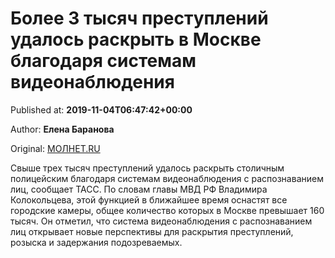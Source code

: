 
# Более 3 тысяч преступлений удалось раскрыть в Москве благодаря системам видеонаблюдения

Published at: **2019-11-04T06:47:42+00:00**

Author: **Елена Баранова**

Original: [МОЛНЕТ.RU](https://www.molnet.ru/mos/ru/order/o_717266)

Свыше трех тысяч преступлений удалось раскрыть столичным полицейским благодаря системам видеонаблюдения с распознаванием лиц, сообщает ТАСС. По словам главы МВД РФ Владимира Колокольцева, этой функцией в ближайшее время оснастят все городские камеры, общее количество которых в Москве превышает 160 тысяч.
Он отметил, что система видеонаблюдения с распознаванием лиц открывает новые перспективы для раскрытия преступлений, розыска и задержания подозреваемых. 
